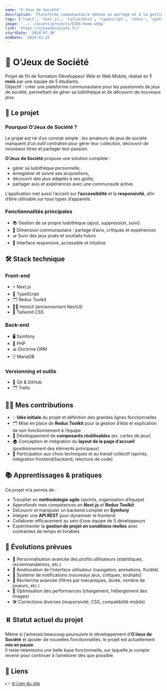 ```yaml
---
name: 'O Jeux de Société'
description: 'Plateforme communautaire dédiée au partage et à la gestion collaborative de ludothèques et à la critique de jeux de société.'
tags: ['react', 'next.js', 'tailwindcss', 'typescript', 'redux', 'symfony']
image: '../../assets/projects/OJDS-home.webp'
link: 'https://ojeuxdesociete.fr/'
startDate: '2024-07-30'
endDate: '2024-11-25'
---
```


# 🎲 O’Jeux de Société

Projet de fin de formation Développeur Web et Web Mobile, réalisé en **1 mois** par une équipe de 5 étudiants.  
Objectif : créer une plateforme communautaire pour les passionnés de jeux de société, permettant de gérer sa ludothèque et de découvrir de nouveaux jeux.


## 🎯 Le projet

### Pourquoi O’Jeux de Société ?

Le projet est né d’un constat simple : les amateurs de jeux de société manquent d’un outil centralisé pour gérer leur collection, découvrir de nouveaux titres et partager leur passion.  

**O’Jeux de Société** propose une solution complète :  
- gérer sa ludothèque personnelle,  
- enregistrer et suivre ses acquisitions,  
- découvrir des jeux adaptés à ses goûts,  
- partager avis et expériences avec une communauté active.  

L’application met aussi l’accent sur **l’accessibilité** et la **responsivité**, afin d’être utilisable sur tous types d’appareils.


### Fonctionnalités principales

- 📚 Gestion de sa propre ludothèque (ajout, suppression, suivi)  
- 👥 Dimension communautaire : partage d’avis, critiques et expériences  
- 📊 Suivi des jeux joués et souhaits futurs  
- 📱 Interface responsive, accessible et intuitive  


## 🛠️ Stack technique

### **Front-end**  
- ⚡ Next.js  
- 📘 TypeScript  
- 🗂️ Redux Toolkit 
- 🦸‍♂️ HeroUI (anciennement NextUI)  
- 🎨 Tailwind CSS

### **Back-end**  
- 🖥️ Symfony
- 🐘 PHP  
- 📊 Doctrine ORM  
- 🗄️ MariaDB  

### **Versionning et outils**  
- 🔧 Git & GitHub
- 🗂️ Trello  

## 👨‍💻 Mes contributions

- 💡 **Idée initiale** du projet et définition des grandes lignes fonctionnelles  
- 🗂️ Mise en place de **Redux Toolkit** pour la gestion d’état et explication de son fonctionnement à l’équipe  
- 🧩 Développement de **composants réutilisables** (ex. cartes de jeux)  
- 🏠 Conception et intégration du **layout de la page d’accueil** (positionnement des éléments principaux)  
- 🤝 Participation aux choix techniques et au travail collectif (sprints, intégration frontend/backend, relecture de code)  


## 📚 Apprentissages & pratiques

Ce projet m’a permis de :  
- Travailler en **méthodologie agile** (sprints, organisation d’équipe)  
- Approfondir mes compétences en **Next.js** et **Redux Toolkit**  
- Découvrir et manipuler un backend complet en **Symfony**  
- Intégrer une **API REST** pour dynamiser le frontend  
- Collaborer efficacement au sein d’une équipe de 5 développeurs  
- Expérimenter la **gestion de projet en conditions réelles** avec contraintes de temps et livrables  


## 🔮 Évolutions prévues

- 👤 Personnalisation avancée des profils utilisateurs (statistiques, recommandations, etc.)  
- 🎨 Amélioration de l’interface utilisateur (navigation, animations, fluidité)  
- 🔔 Système de notifications (nouveaux jeux, critiques, souhaits)  
- 🔎 Recherche avancée (filtres par mécaniques, durée, nombre de joueurs, etc.)  
- 🚀 Optimisation des performances (chargement, hébergement des images)  
- 🛠️ Corrections diverses (responsivité, CSS, compatibilité mobile)  

## ⏸️ Statut actuel du projet

Même si j’aimerais beaucoup poursuivre le développement d’**O’Jeux de Société** et ajouter de nouvelles fonctionnalités, le projet est actuellement **mis en pause**.  
Il reste néanmoins une belle base fonctionnelle, sur laquelle je compte revenir pour continuer à l’améliorer dès que possible.


## 🔗 Liens

👉 [🌐 Lien du site](https://www.ojeuxdesociete.fr/)
